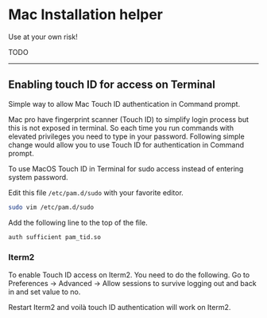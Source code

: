 # Mac Installation helper

Use at your own risk!

TODO

---

## Enabling touch ID for access on Terminal

Simple way to allow Mac Touch ID authentication in Command prompt.

Mac pro have fingerprint scanner (Touch ID) to simplify login process but this is not exposed in terminal. So each time you run commands with elevated privileges you need to type in your password. Following simple change would allow you to use Touch ID for authentication in Command prompt.

To use MacOS Touch ID in Terminal for sudo access instead of entering system password.

Edit this file `/etc/pam.d/sudo` with your favorite editor.

```sh
sudo vim /etc/pam.d/sudo
```

Add the following line to the top of the file.

```sh
auth sufficient pam_tid.so
```

### Iterm2

To enable Touch ID access on Iterm2. You need to do the following.
Go to Preferences -> Advanced -> Allow sessions to survive logging out and back in and set value to no.

Restart Iterm2 and voilà touch ID authentication will work on Iterm2.
